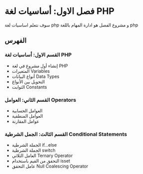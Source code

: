 # فصل الاول: أساسيات لغة PHP 
سوف نتعلم اساسيات لغة php و مشروع الفصل هو ادارة المهام باللغة php

## الفهرس
###  القسم الاول: أساسيات لغة PHP
* إنشاء أول مشروع في لغة PHP
* المتغيرات Variables
* أنواع البيانات Data Types
* التحويل بين الأنواع
* الثوابت Constants

### القسم الثاني: العوامل Operators 
* العوامل الحسابية
* العوامل المنطقية
* عوامل المقارنة

### القسم الثالث: الجمل الشرطية Conditional Statements
* الجملة الشرطية if...else
* الجملة الشرطية switch
*  العامل الثلاثي Ternary Operator
* التحقق من القيم باستخدام isset
* عامل التحقق Null Coalescing Operator 